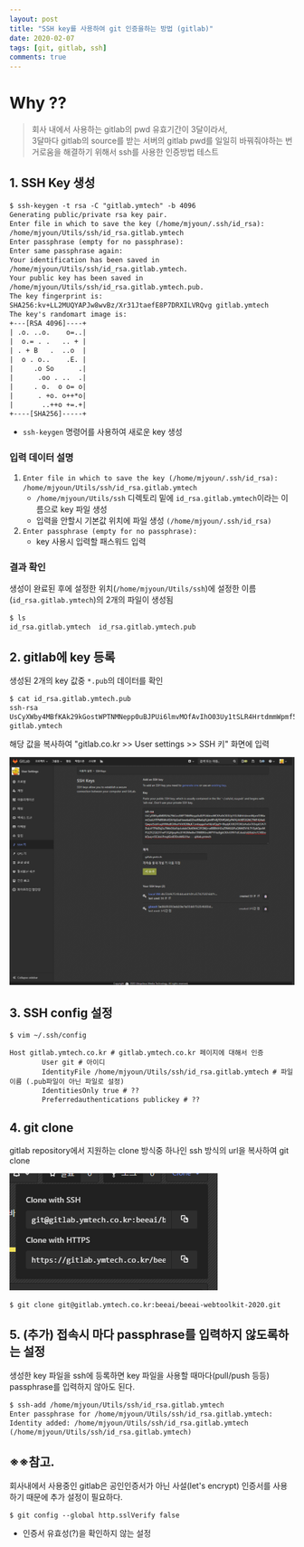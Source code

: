 ```yaml
---
layout: post
title: "SSH key를 사용하여 git 인증을하는 방법 (gitlab)"
date: 2020-02-07
tags: [git, gitlab, ssh]
comments: true
---
```


# Why ??

> 회사 내에서 사용하는 gitlab의 pwd 유효기간이 3달이라서, <br/>
> 3달마다 gitlab의 source를 받는 서버의 gitlab pwd를 일일히 바꿔줘야하는 번거로움을 해결하기 위해서 ssh를 사용한 인증방법 테스트

## 1. SSH Key 생성

```shell
$ ssh-keygen -t rsa -C "gitlab.ymtech" -b 4096
Generating public/private rsa key pair.
Enter file in which to save the key (/home/mjyoun/.ssh/id_rsa): /home/mjyoun/Utils/ssh/id_rsa.gitlab.ymtech
Enter passphrase (empty for no passphrase): 
Enter same passphrase again: 
Your identification has been saved in /home/mjyoun/Utils/ssh/id_rsa.gitlab.ymtech.
Your public key has been saved in /home/mjyoun/Utils/ssh/id_rsa.gitlab.ymtech.pub.
The key fingerprint is:
SHA256:kv+LL2MUQYAPJw8wvBz/Xr31JtaefE8P7DRXILVRQvg gitlab.ymtech
The key's randomart image is:
+---[RSA 4096]----+
| .o. ..o.    o=..|
|  o.= . .   .. + |
| . + B   .  ..o  |
|  o . o..    .E. |
|     .o So      .|
|      .oo . ..  .|
|     . o.  o o= o|
|      . +o. o++*o|
|       ..++o +=.+|
+----[SHA256]-----+

```
 - `ssh-keygen` 명령어를 사용하여 새로운 key 생성

### 입력 데이터 설명

1. `Enter file in which to save the key (/home/mjyoun/.ssh/id_rsa): /home/mjyoun/Utils/ssh/id_rsa.gitlab.ymtech`
    - `/home/mjyoun/Utils/ssh` 디렉토리 밑에 `id_rsa.gitlab.ymtech`이라는 이름으로 key 파일 생성
    - 입력을 안할시 기본값 위치에 파일 생성 `(/home/mjyoun/.ssh/id_rsa)`
2. `Enter passphrase (empty for no passphrase): `
    - key 사용시 입력할 패스워드 입력

### 결과 확인

생성이 완료된 후에 설정한 위치(`/home/mjyoun/Utils/ssh`)에 설정한 이름(`id_rsa.gitlab.ymtech`)의 2개의 파일이 생성됨

```shell
$ ls
id_rsa.gitlab.ymtech  id_rsa.gitlab.ymtech.pub
```

## 2. gitlab에 key 등록

생성된 2개의 key 값중 `*.pub`의 데이터를 확인

```shell
$ cat id_rsa.gitlab.ymtech.pub 
ssh-rsa UsCyXWby4MBfKAk29kGostWPTNMNepp0uBJPUi6lmvMOfAvIhO03Uy1tSLR4HrtdmmWpmf59l6xmCioiLHTPMRiWvXSXrVpSxzHswzkal2ZnoRRe6qFLjimfIPvRjTDVfQAEyPAFK/AHBT2GNC7WF42As6Qwpst5sbFogVVMuBGV6oFViVXDBkjK7zmbggjoFwY4/xfQqi9+8bpljKJUEDTOXLbAuExTX3epEOA7IDuLsY7PkiEbj2u7lMxO6oFqvLvkdcOlxK9tAC2FQWj+wBBBhX42uZ9W6GiPuQlWtZVHL7H3ykQpcMPUZlYZGEDTFwPTJQAIjnpHo3FHI3MwBwT9WBN5reWPYFke0gbO0Jv59fV1dCdud/oEXtxl/n7CVB5okQuq+ISCdoLPmgIGrdDDzvM6UHw== gitlab.ymtech
```

해당 값을 복사하여 "gitlab.co.kr >> User settings >> SSH 키" 화면에 입력

![이미지_1581055194001.png](/assets/imgs/2020-02-07/이미지_1581055194001.png)

## 3. SSH config 설정

```shell
$ vim ~/.ssh/config
```

```
Host gitlab.ymtech.co.kr # gitlab.ymtech.co.kr 페이지에 대해서 인증
        User git # 아이디
        IdentityFile /home/mjyoun/Utils/ssh/id_rsa.gitlab.ymtech # 파일 이름 (.pub파일이 아닌 파일로 설정)
        IdentitiesOnly true # ??
        Preferredauthentications publickey # ??
```

## 4. git clone

gitlab repository에서 지원하는 clone 방식중 하나인 ssh 방식의 url을 복사하여 git clone

![이미지_1581055413001.png](/assets/imgs/2020-02-07/이미지_1581055413001.png)

```shell
$ git clone git@gitlab.ymtech.co.kr:beeai/beeai-webtoolkit-2020.git
```

## 5. (추가) 접속시 마다 passphrase를 입력하지 않도록하는 설정

생성한 key 파일을 ssh에 등록하면 key 파일을 사용할 때마다(pull/push 등등) passphrase를 입력하지 않아도 된다.

```shell
$ ssh-add /home/mjyoun/Utils/ssh/id_rsa.gitlab.ymtech
Enter passphrase for /home/mjyoun/Utils/ssh/id_rsa.gitlab.ymtech: 
Identity added: /home/mjyoun/Utils/ssh/id_rsa.gitlab.ymtech (/home/mjyoun/Utils/ssh/id_rsa.gitlab.ymtech)
```

## ※※참고.

회사내에서 사용중인 gitlab은 공인인증서가 아닌 사설(let's encrypt) 인증서를 사용하기 때문에 추가 설정이 필요하다.

```shell
$ git config --global http.sslVerify false
```

 - 인증서 유효성(?)을 확인하지 않는 설정
